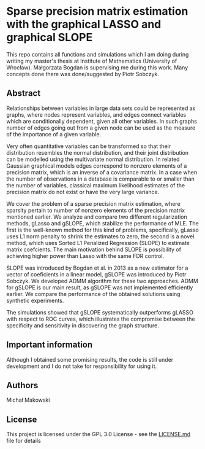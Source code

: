 # Sparse precision matrix estimation with the graphical LASSO and graphical SLOPE

This repo contains all functions and simulations which I am doing during writing my master's thesis at Institute of Mathematics (University of Wrocław). Małgorzata Bogdan is supervising me during this work.
Many concepts done there was done/suggested by Piotr Sobczyk.

## Abstract

Relationships between variables in large data sets could be represented as graphs, where nodes represent variables, and edges connect variables which are conditionally dependent, given all other variables. In such graphs number of
edges going out from a given node can be used as the measure of the importance of a given variable.

Very often quantitative variables can be transformed so that their distribution resembles the normal distribution, and their joint distribution can be modelled using the multivariate normal distribution. In related Gaussian graphical models edges correspond to nonzero elements of a precision matrix, which is an inverse of a covariance matrix. In a case when the number of observations in a database is comparable to or smaller than the number of variables, classical maximum likelihood estimates of the precision matrix do not exist or have the very large variance.

We cover the problem of a sparse precision matrix estimation, where sparsity pertain to number of nonzero elements of the precision matrix mentioned earlier. We analyze and compare two different regularization methods, gLasso and gSLOPE, which stabilize the performance of MLE. The first is the well-known method for this kind of problems, specifically, gLasso uses L1 norm penalty to shrink the estimates to zero, the second is a novel method, which uses Sorted L1 Penalized Regression (SLOPE) to estimate matrix coefcients. The main motivation behind SLOPE is possibility of achieving higher power than Lasso
with the same FDR control.

SLOPE was introduced by Bogdan et al. in 2013 as a new estimator for a vector of coeficients in a linear model, gSLOPE was introduced by Piotr Sobczyk. We developed ADMM algorithm for these two approaches. ADMM for gSLOPE is our main result, as gSLOPE was not implemented efficiently earlier. We compare the performance of the obtained solutions using synthetic
experiments.

The simulations showed that gSLOPE systematically outperforms gLASSO with respect to ROC curves, which illustrates the compromise between the specificity and sensitivity in discovering the graph structure.

## Important information

Although I obtained some promising results, the code is still under development and I do not take for responsibility for using it.

## Authors

Michał Makowski

## License

This project is licensed under the GPL 3.0 License - see the [LICENSE.md](LICENSE.md) file for details

